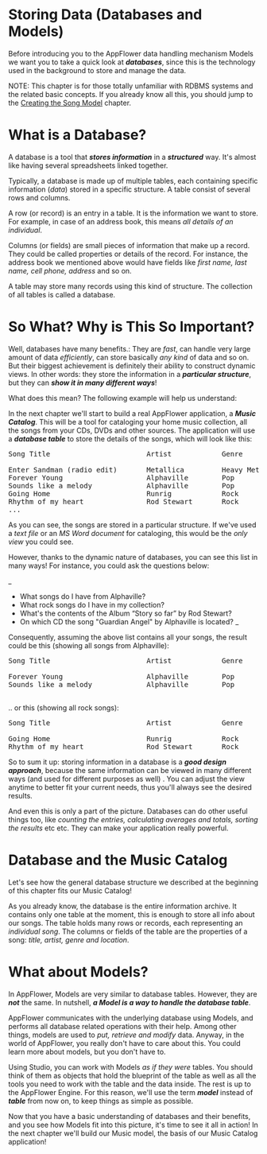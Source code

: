 # Storing Data (Databases and Models)

Before introducing you to the AppFlower data handling mechanism Models we want you to take a quick look at ***databases***, since this is the technology used in the background to store and manage the data. 

NOTE: This chapter is for those totally unfamiliar with RDBMS systems and the related basic concepts. If you already know all this, you should jump to the <a href="http://www.appflower.com/doc/1_1/learn_model_create">Creating the Song Model</a> chapter.

# What is a Database?

A database is a tool that ***stores information*** in a ***structured*** way. It's almost like having several spreadsheets linked together.

Typically, a database is made up of multiple tables, each containing specific information (_data_) stored in a specific structure. A table consist of several rows and columns. 

A row (or record) is an entry in a table. It is the information we want to store. For example, in case of an address book, this means _all details of an individual_.

Columns (or fields) are small pieces of information that make up a record. They could be called properties or details of the record. For instance, the address book we mentioned above would have fields like _first name, last name, cell phone, address_ and so on. 

A table may store many records using this kind of structure. The collection of all tables is called a database.

# So What? Why is This So Important?

Well, databases have many benefits.: They are _fast_, can handle very large amount of data _efficiently_, can store basically _any kind_ of data and so on. But their biggest achievement is definitely their ability to construct dynamic views. In other words: they store the information in a ***particular structure***, but they can ***show it in many different ways***!

What does this mean? The following example will help us understand:

In the next chapter we'll start to build a real AppFlower application, a ***Music Catalog***. This will be a tool for cataloging your home music collection, all the songs from your CDs, DVDs and other sources. The application will use a ***database table*** to store the details of the songs, which will look like this:  

<pre class="brush: plain">
Song Title                       Artist            Genre		    Album	

Enter Sandman (radio edit)       Metallica         Heavy Metal	
Forever Young                    Alphaville        Pop	
Sounds like a melody	         Alphaville        Pop
Going Home                       Runrig            Rock
Rhythm of my heart               Rod Stewart       Rock             Story so far	
...
</pre>

As you can see, the songs are stored in a particular structure. If we've used a _text file_ or an _MS Word document_ for cataloging, this would be the _only view_ you could see. 

However, thanks to the dynamic nature of databases, you can see this list in many ways! For instance, you could ask the questions below:

_
 - What songs do I have from Alphaville?
 - What rock songs do I have in my collection?
 - What's the contents of the Album “Story so far” by Rod Stewart?
 - On which CD the song "Guardian Angel" by Alphaville is located?
_


Consequently, assuming the above list contains all your songs, the result could be this (showing all songs from Alphaville):

<pre class="brush: plain">
Song Title                       Artist            Genre		    Album	

Forever Young                    Alphaville        Pop
Sounds like a melody             Alphaville        Pop		

</pre>

.. or this (showing all rock songs):

<pre class="brush: plain">
Song Title                       Artist            Genre		    Album	

Going Home                       Runrig            Rock	
Rhythm of my heart               Rod Stewart       Rock             Story so far			
</pre>

So to sum it up: storing information in a database is a ***good design approach***, because the same information can be viewed in many different ways (and used for different purposes as well) . You can adjust the view anytime to better fit your current needs, thus you'll always see the desired results.

And even this is only a part of the picture. Databases can do other useful things too, like _counting the entries,  calculating averages and totals, sorting the results_ etc etc. They can make your application really powerful.

# Database and the Music Catalog

Let's see how the general database structure we described at the beginning of this chapter fits our Music Catalog!


As you already know, the database is the entire information archive. It contains only one table at the moment, this is enough to store all info about our songs. The table holds many rows or records, each representing an _individual song_. 
The columns or fields of the table are the properties of a song: _title, artist, genre and location_.

# What about Models?

In AppFlower, Models are very similar to database tables. However, they are ***not*** the same. In nutshell, ***a Model is a way to handle the database table***.

AppFlower communicates with the underlying database using Models, and performs all database related operations with their help. Among other things, models are used to _put, retrieve and modify_ data. Anyway, in the world of AppFlower, you really don't have to care about this. You could learn more about models, but you don't have to. 

Using Studio, you can work with Models _as if they were_ tables. You should think of them as objects that hold the blueprint of the table as well as all the tools you need to work with the table and the data inside. The rest is up to the AppFlower Engine. For this reason, we'll use the term ***model*** instead of ***table*** from now on, to keep things as simple as possible.


Now that you have a basic understanding of databases and their benefits, and you see how Models fit into this picture, it's time to see it all in action! In the next chapter we'll build our Music model, the basis of our Music Catalog application! 
